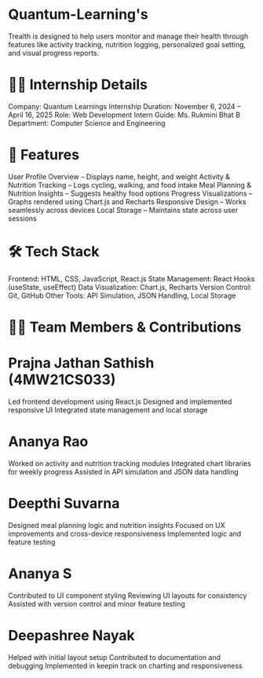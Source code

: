 # Quantum-Learning's
Trealth is designed to help users monitor and manage their health through features like activity tracking, nutrition logging, personalized goal setting, and visual progress reports. 

# 🧑‍💻 Internship Details
Company: Quantum Learnings
Internship Duration: November 6, 2024 – April 16, 2025
Role: Web Development Intern
Guide: Ms. Rukmini Bhat B
Department: Computer Science and Engineering

# 🚀 Features
User Profile Overview – Displays name, height, and weight
Activity & Nutrition Tracking – Logs cycling, walking, and food intake
Meal Planning & Nutrition Insights – Suggests healthy food options
Progress Visualizations – Graphs rendered using Chart.js and Recharts
Responsive Design – Works seamlessly across devices
Local Storage – Maintains state across user sessions

# 🛠️ Tech Stack
Frontend: HTML, CSS, JavaScript, React.js
State Management: React Hooks (useState, useEffect)
Data Visualization: Chart.js, Recharts
Version Control: Git, GitHub
Other Tools: API Simulation, JSON Handling, Local Storage

# 👩‍💻 Team Members & Contributions

# Prajna Jathan Sathish (4MW21CS033)
Led frontend development using React.js
Designed and implemented responsive UI
Integrated state management and local storage

# Ananya Rao 
Worked on activity and nutrition tracking modules
Integrated chart libraries for weekly progress
Assisted in API simulation and JSON data handling

# Deepthi Suvarna 
Designed meal planning logic and nutrition insights
Focused on UX improvements and cross-device responsiveness
Implemented logic  and feature testing

# Ananya S
Contributed to UI component styling
Reviewing UI layouts for consistency
Assisted with version control and minor feature testing

# Deepashree Nayak
Helped with initial layout setup
Contributed to documentation and debugging
Implemented in keepin track on charting and responsiveness

